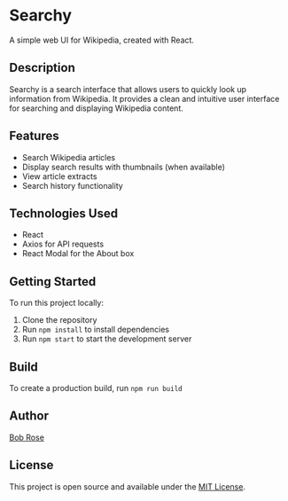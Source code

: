 # Searchy

A simple web UI for Wikipedia, created with React.

## Description

Searchy is a search interface that allows users to quickly look up information from Wikipedia. It provides a clean and intuitive user interface for searching and displaying Wikipedia content.

## Features

- Search Wikipedia articles
- Display search results with thumbnails (when available)
- View article extracts
- Search history functionality

## Technologies Used

- React
- Axios for API requests
- React Modal for the About box

## Getting Started

To run this project locally:

1. Clone the repository
2. Run `npm install` to install dependencies
3. Run `npm start` to start the development server

## Build

To create a production build, run `npm run build`

## Author

[Bob Rose](https://bobbrose.com)

## License

This project is open source and available under the [MIT License](LICENSE).
